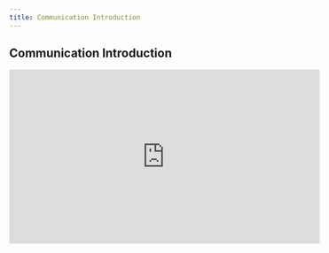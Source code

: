 ```yaml
---
title: Communication Introduction
---
```


## Communication Introduction

<iframe width="560" height="315" src="https://www.youtube.com/embed/bWovMuoN3FI" title="YouTube video player" frameborder="0" allow="accelerometer; autoplay; clipboard-write; encrypted-media; gyroscope; picture-in-picture" allowfullscreen></iframe>
